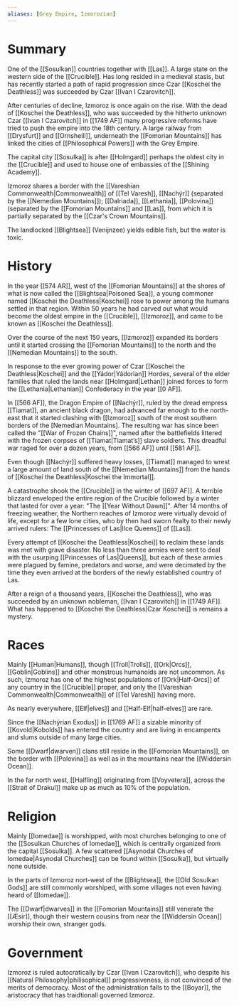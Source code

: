 ```yaml
---
aliases: [Grey Empire, Izmorozian]
---
```

# Summary
One of the [[Sosulkan]] countries together with [[Las]]. A large state on the western side of the [[Crucible]]. Has long resided in a medieval stasis, but has recently started a path of rapid progression since Czar [[Koschei the Deathless]] was succeeded by Czar [[Ivan I Czarovitch]].

After centuries of decline, Izmoroz is once again on the rise. With the dead of [[Koschei the Deathless]], who was succeeded by the hitherto unknown Czar [[Ivan I Czarovitch]] in [[1749 AF]] many progressive reforms have tried to push the empire into the 18th century. A large railway from [[Drysfurt]] and [[Ornsheill]], underneath the [[Fomorian Mountains]] has linked the cities of [[Philosophical Powers]] with the Grey Empire.

The capital city [[Sosulka]] is after [[Holmgard]] perhaps the oldest city in the [[Crucible]] and used to house one of embassies of the [[Shining Academy]].

Izmoroz shares a border with the [[Vareshian Commonwealth|Commonwealth]] of [[Tel Varesh]], [[Nachýr]] (separated by the [[Nemedian Mountains]]); [[Dalriada]], [[Lethania]], [[Polovina]] (separated by the [[Fomorian Mountains]] and [[Las]], from which it is partially separated by the [[Czar's Crown Mountains]].

The landlocked [[Blightsea]] (Venijnzee) yields edible fish, but the water is toxic.

# History
In the year [[574 AR]], west of the [[Fomorian Mountains]] at the shores of what is now called the [[Blightsea|Poisoned Sea]], a young commoner named [[Koschei the Deathless|Koschei]] rose to power among the humans settled in that region. Within 50 years he had carved out what would become the oldest empire in the [[Crucible]], [[Izmoroz]], and came to be known as [[Koschei the Deathless]].

Over the course of the next 150 years, [[Izmoroz]] expanded its borders until it started crossing the [[Fomorian Mountains]] to the north and the [[Nemedian Mountains]] to the south.

In response to the ever growing power of Czar [[Koschei the Deathless|Koschei]] and the [[Yádor|Yádorian]] Hordes, several of the elder families that ruled the lands near [[Holmgard|Lethan]] joined forces to form the [[Lethania|Lethanian]] Confederacy in the year [[0 AF]].

In [[566 AF]], the Dragon Empire of [[Nachýr]], ruled by the dread empress [[Tiamat]], an ancient black dragon, had advanced far enough to the north-east that it started clashing with [[Izmoroz]] south of the most southern borders of the [Nemedian Mountains]. The resulting war has since been called the "[[War of Frozen Chains]]", named after the battlefields littered with the frozen corpses of [[Tiamat|Tiamat’s]] slave soldiers. This dreadful war raged for over a dozen years, from [[566 AF]] until [[581 AF]]. 

Even though [[Nachýr]] suffered heavy losses, [[Tiamat]] managed to wrest a large amount of land south of the [[Nemedian Mountains]] from the hands of [[Koschei the Deathless|Koschei the Immortal]]. 

A catastrophe shook the [[Crucible]] in the winter of [[697 AF]]. A terrible blizzard enveloped the entire region of the Crucible followed by a winter that lasted for over a year: "The [[Year Without Dawn]]". After 14 months of freezing weather, the Northern reaches of Izmoroz were virtually devoid of life, except for a few lone cities, who by then had sworn fealty to their newly arrived rulers: The [[Princesses of Las|IIce Queens]] of [[Las]].

Every attempt of [[Koschei the Deathless|Koschei]] to reclaim these lands was met with grave disaster. No less than three armies were sent to deal with the usurping [[Princesses of Las|Queens]], but each of these armies were plagued by famine, predators and worse, and were decimated by the time they even arrived at the borders of the newly established country of Las.

After a reign of a thousand years, [[Koschei the Deathless]], who was succeeded by an unknown nobleman, [[Ivan I Czarovitch]] in [[1749 AF]]. What has happened to [[Koschei the Deathless|Czar Koschei]] is remains a mystery.

# Races
Mainly [[Human|Humans]], though [[Troll|Trolls]], [[Ork|Orcs]], [[Goblin|Goblins]] and other monstrous humanoids are not uncommon. As such, Izmoroz has one of the highest populations of [[Ork|Half-Orcs]] of any country in the [[Crucible]] proper, and only the [[Vareshian Commonwealth|Commonwealth]] of [[Tel Varesh]]  having more. 

As nearly everywhere, [[Elf|elves]] and [[Half-Elf|half-elves]] are rare.

Since the [[Nachýrian Exodus]] in [[1769 AF]] a sizable minority of [[Kovold|Kobolds]] has entered the country and are living in encampents and slums outside of many large cities.

Some [[Dwarf|dwarven]] clans still reside in the [[Fomorian Mountains]], on the border with [[Polovina]] as well as in the mountains near the [[Widdersin Ocean]].

In the far north west, [[Halfling]] originating from [[Voyvetera]], across the [[Strait of Drakul]] make up as much as 10% of the population.

# Religion
Mainly [[Iomedae]] is worshipped, with most churches belonging to one of the [[Sosulkan Churches of Iomedae]], which is centrally organized from the capital [[Sosulka]]. A few scattered [[Asynodal Churches of Iomedae|Asynodal Churches]] can be found within [[Sosulka]], but virtually none outside.

In the parts of Izmoroz nort-west of the [[Blightsea]], the [[Old Sosulkan Gods]] are still commonly worshiped, with some villages not even having heard of [[Iomedae]].

The [[Dwarf|dwarves]] in the [[Fomorian Mountains]] still venerate the [[Æsir]], though their western cousins from near the [[Widdersin Ocean]] worship their own, stranger gods.

# Government
Izmoroz is ruled autocratically by Czar [[Ivan I Czarovitch]], who despite his [[Natural Philosophy|philisophical]]  progressiveness, is not convinced of the merits of democracy. Most of the administration falls to the [[Boyar]], the aristocracy that has traidtionall governed Izmoroz.